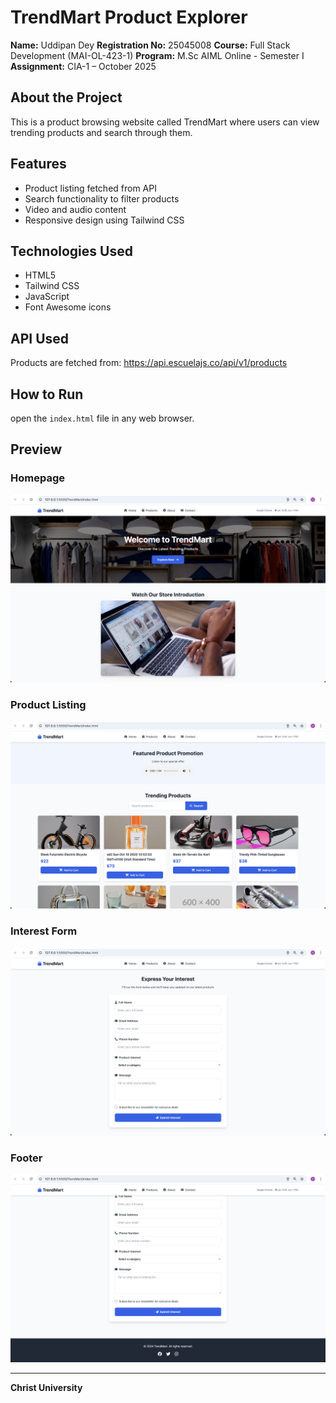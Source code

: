 # TrendMart Product Explorer

**Name:** Uddipan Dey
**Registration No:** 25045008
**Course:** Full Stack Development (MAI-OL-423-1)
**Program:** M.Sc AIML Online - Semester I
**Assignment:** CIA-1 – October 2025

## About the Project

This is a product browsing website called TrendMart where users can view trending products and search through them.

## Features

- Product listing fetched from API
- Search functionality to filter products
- Video and audio content
- Responsive design using Tailwind CSS

## Technologies Used

- HTML5
- Tailwind CSS
- JavaScript
- Font Awesome icons

## API Used

Products are fetched from: https://api.escuelajs.co/api/v1/products

## How to Run

open the `index.html` file in any web browser.

## Preview

### Homepage
![Screenshot 1](preview/screenshot-1.png)

### Product Listing
![Screenshot 2](preview/screenshot-2.png)

### Interest Form
![Screenshot 3](preview/screenshot-3.png)

### Footer
![Screenshot 4](preview/screenshot-4.png)

---

**Christ University**
